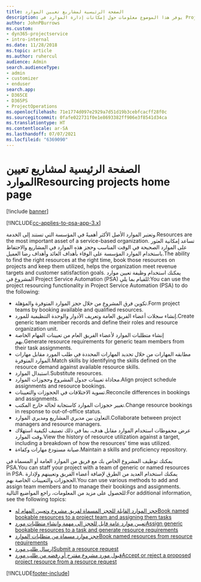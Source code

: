 ```yaml
---
title: الصفحة الرئيسية لمشاريع تعيين الموارد
description: يوفر هذا الموضوع معلومات حول إمكانات إدارة الموارد في Project Service Automation (‏PSA‏) لـ Dynamics 365.
author: JohnPBurrows
ms.custom:
- dyn365-projectservice
- intro-internal
ms.date: 11/28/2018
ms.topic: article
ms.author: ruhercul
audience: Admin
search.audienceType:
- admin
- customizer
- enduser
search.app:
- D365CE
- D365PS
- ProjectOperations
ms.openlocfilehash: 71e1774d097e2929a7d51d19b3cebfcacff28f0c
ms.sourcegitcommit: 0fafe022731f0e1e8693382ff906e3f8541d34ca
ms.translationtype: HT
ms.contentlocale: ar-SA
ms.lasthandoff: 07/07/2021
ms.locfileid: "6369090"
---
```

# <a name="resourcing-projects-home-page"></a><span data-ttu-id="c3048-103">الصفحة الرئيسية لمشاريع تعيين الموارد</span><span class="sxs-lookup"><span data-stu-id="c3048-103">Resourcing projects home page</span></span>

[!include [banner](../includes/psa-now-project-operations.md)]

[!INCLUDE[cc-applies-to-psa-app-3.x](../includes/cc-applies-to-psa-app-3x.md)]

<span data-ttu-id="c3048-104">وتعتبر الموارد الأصل الأكثر أهميةً في المؤسسة التي تستند إلى الخدمة.</span><span class="sxs-lookup"><span data-stu-id="c3048-104">Resources are the most important asset of a service-based organization.</span></span> <span data-ttu-id="c3048-105">تساعد إمكانية العثور على الموارد الصحيحة في الوقت المناسب وحجز هذه الموارد في المشاريع والاحتفاظ باستخدام الموارد المؤسسة على الوفاء بأهداف العائد وأهداف رضا العميل.</span><span class="sxs-lookup"><span data-stu-id="c3048-105">The ability to find the right resources at the right time, book those resources on projects and keep them utilized, helps the organization meet revenue targets and customer satisfaction goals.</span></span> <span data-ttu-id="c3048-106">يمكنك استخدام وظيفة تعيين موارد المشروع في Project Service Automation (‏PSA) للقيام بما يلي:</span><span class="sxs-lookup"><span data-stu-id="c3048-106">You can use the project resourcing functionality in Project Service Automation (PSA) to do the following:</span></span>

- <span data-ttu-id="c3048-107">تكوين فرق المشروع من خلال حجز الموارد المتوفرة والمؤهلة.</span><span class="sxs-lookup"><span data-stu-id="c3048-107">Form project teams by booking available and qualified resources.</span></span>
- <span data-ttu-id="c3048-108">إنشاء سجلات أعضاء الفريق العامة وتعريف الأدوار والوحدة التنظيمية للمورد.</span><span class="sxs-lookup"><span data-stu-id="c3048-108">Create generic team member records and define their roles and resource organization unit.</span></span>
- <span data-ttu-id="c3048-109">إنشاء متطلبات الموارد لأعضاء الفريق العام من تعيينات المهام الخاصة بهم.</span><span class="sxs-lookup"><span data-stu-id="c3048-109">Generate resource requirements for generic team members from their task assignments.</span></span>
- <span data-ttu-id="c3048-110">مطابقه المهارات من خلال تحديد المهارات المحددة في طلب المورد مقابل مهارات الموارد المتوفرة.</span><span class="sxs-lookup"><span data-stu-id="c3048-110">Match skills by identifying the skills defined on the resource demand against available resource skills.</span></span>
- <span data-ttu-id="c3048-111">استبدال الموارد.</span><span class="sxs-lookup"><span data-stu-id="c3048-111">Substitute resources.</span></span>
- <span data-ttu-id="c3048-112">محاذاة تعيينات جدول المشروع وحجوزات الموارد.</span><span class="sxs-lookup"><span data-stu-id="c3048-112">Align project schedule assignments and resource bookings.</span></span>
- <span data-ttu-id="c3048-113">تسوية الاختلافات في الحجوزات والتعيينات.</span><span class="sxs-lookup"><span data-stu-id="c3048-113">Reconcile differences in bookings and assignments.</span></span>
- <span data-ttu-id="c3048-114">تغيير حجوزات الموارد كاستجابة لحاله خارج المكتب.</span><span class="sxs-lookup"><span data-stu-id="c3048-114">Change resource bookings in response to out-of-office status.</span></span>
- <span data-ttu-id="c3048-115">التعاون بين مديري المشاريع ومديري الموارد.</span><span class="sxs-lookup"><span data-stu-id="c3048-115">Collaborate between project managers and resource managers.</span></span>
- <span data-ttu-id="c3048-116">عرض محفوظات استخدام الموارد مقابل هدف، بما في ذلك تصنيف لكيفية استهلاك وقت الموارد.</span><span class="sxs-lookup"><span data-stu-id="c3048-116">View the history of resource utilization against a target, including a breakdown of how the resources' time was utilized.</span></span>
- <span data-ttu-id="c3048-117">صيانة مستودع مهارات وكفاءة.</span><span class="sxs-lookup"><span data-stu-id="c3048-117">Maintain a skills and proficiency repository.</span></span>


<span data-ttu-id="c3048-118">يمكنك توظيف المشروع الخاص بك مع فريق من الموارد العامة أو المسماة في PSA.</span><span class="sxs-lookup"><span data-stu-id="c3048-118">You can staff your project with a team of generic or named resources in PSA.</span></span> <span data-ttu-id="c3048-119">يمكنك استخدام العديد من الطرق لإضافة أعضاء الفريق وتعيينهم ولإدارة الحجوزات والتعيينات الخاصة بهم.</span><span class="sxs-lookup"><span data-stu-id="c3048-119">You can use various methods to add and assign team members and to manage their bookings and assignments.</span></span> <span data-ttu-id="c3048-120">للحصول على مزيد من المعلومات، راجع المواضيع التالية:</span><span class="sxs-lookup"><span data-stu-id="c3048-120">For additional information, see the following topics:</span></span>

- [<span data-ttu-id="c3048-121">حجز الموارد القابلة للحجز المسماة لفريق مشروع وتعيين المهام له</span><span class="sxs-lookup"><span data-stu-id="c3048-121">Book named bookable resources to a project team and assigning them tasks</span></span>](assign-named-bookable-resource.md)
- [<span data-ttu-id="c3048-122">تعيين موارد عامة قابل للحجز إلى مهمة وإنشاء متطلبات مورد</span><span class="sxs-lookup"><span data-stu-id="c3048-122">Assign generic bookable resources to a task and generate resource requirements</span></span>](assign-generic-bookable-resource.md)
- [<span data-ttu-id="c3048-123">حجز موارد مسماة من متطلبات الموارد</span><span class="sxs-lookup"><span data-stu-id="c3048-123">Book named resources from resource requirements</span></span>](book-named-resource.md)
- [<span data-ttu-id="c3048-124">إرسال طلب مورد</span><span class="sxs-lookup"><span data-stu-id="c3048-124">Submit a resource request</span></span>](submit-resource-request.md)
- [<span data-ttu-id="c3048-125">قبول مورد مشروع مقترح أو رفضه من طلب مورد</span><span class="sxs-lookup"><span data-stu-id="c3048-125">Accept or reject a proposed project resource from a resource request</span></span>](accept-reject-proposed-resource.md)


[!INCLUDE[footer-include](../includes/footer-banner.md)]